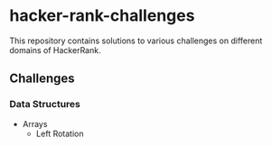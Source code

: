 # hacker-rank-challenges
This repository contains solutions to various challenges on different domains of HackerRank.

## Challenges

### Data Structures
- Arrays
  - Left Rotation

